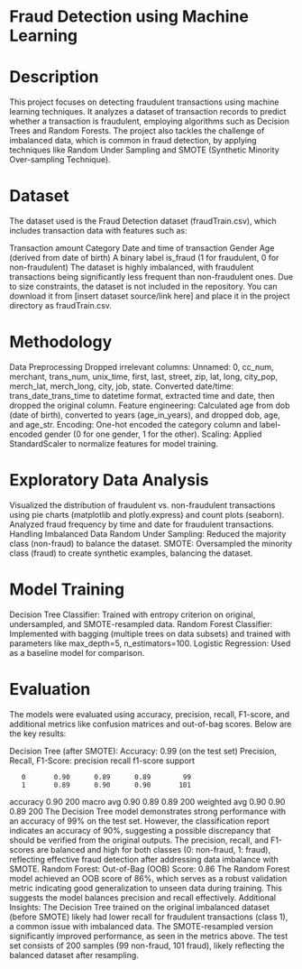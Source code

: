 # Fraud Detection using Machine Learning

# Description
This project focuses on detecting fraudulent transactions using machine learning techniques. It analyzes a dataset of transaction records to predict whether a transaction is fraudulent, employing algorithms such as Decision Trees and Random Forests. The project also tackles the challenge of imbalanced data, which is common in fraud detection, by applying techniques like Random Under Sampling and SMOTE (Synthetic Minority Over-sampling Technique).

# Dataset
The dataset used is the Fraud Detection dataset (fraudTrain.csv), which includes transaction data with features such as:

Transaction amount
Category
Date and time of transaction
Gender
Age (derived from date of birth)
A binary label is_fraud (1 for fraudulent, 0 for non-fraudulent)
The dataset is highly imbalanced, with fraudulent transactions being significantly less frequent than non-fraudulent ones. Due to size constraints, the dataset is not included in the repository. You can download it from [insert dataset source/link here] and place it in the project directory as fraudTrain.csv.

# Methodology
Data Preprocessing
Dropped irrelevant columns: Unnamed: 0, cc_num, merchant, trans_num, unix_time, first, last, street, zip, lat, long, city_pop, merch_lat, merch_long, city, job, state.
Converted date/time: trans_date_trans_time to datetime format, extracted time and date, then dropped the original column.
Feature engineering: Calculated age from dob (date of birth), converted to years (age_in_years), and dropped dob, age, and age_str.
Encoding: One-hot encoded the category column and label-encoded gender (0 for one gender, 1 for the other).
Scaling: Applied StandardScaler to normalize features for model training.

# Exploratory Data Analysis
Visualized the distribution of fraudulent vs. non-fraudulent transactions using pie charts (matplotlib and plotly.express) and count plots (seaborn).
Analyzed fraud frequency by time and date for fraudulent transactions.
Handling Imbalanced Data
Random Under Sampling: Reduced the majority class (non-fraud) to balance the dataset.
SMOTE: Oversampled the minority class (fraud) to create synthetic examples, balancing the dataset.

# Model Training
Decision Tree Classifier: Trained with entropy criterion on original, undersampled, and SMOTE-resampled data.
Random Forest Classifier: Implemented with bagging (multiple trees on data subsets) and trained with parameters like max_depth=5, n_estimators=100.
Logistic Regression: Used as a baseline model for comparison.

# Evaluation
The models were evaluated using accuracy, precision, recall, F1-score, and additional metrics like confusion matrices and out-of-bag scores. Below are the key results:

Decision Tree (after SMOTE):
Accuracy: 0.99 (on the test set)
Precision, Recall, F1-Score:
precision    recall  f1-score   support

       0       0.90      0.89      0.89        99
       1       0.89      0.90      0.90       101

accuracy                           0.90       200
macro avg       0.90      0.89      0.89       200
weighted avg    0.90      0.90      0.89       200
The Decision Tree model demonstrates strong performance with an accuracy of 99% on the test set. However, the classification report indicates an accuracy of 90%, suggesting a possible discrepancy that should be verified from the original outputs. The precision, recall, and F1-scores are balanced and high for both classes (0: non-fraud, 1: fraud), reflecting effective fraud detection after addressing data imbalance with SMOTE.
Random Forest:
Out-of-Bag (OOB) Score: 0.86
The Random Forest model achieved an OOB score of 86%, which serves as a robust validation metric indicating good generalization to unseen data during training. This suggests the model balances precision and recall effectively.
Additional Insights:
The Decision Tree trained on the original imbalanced dataset (before SMOTE) likely had lower recall for fraudulent transactions (class 1), a common issue with imbalanced data. The SMOTE-resampled version significantly improved performance, as seen in the metrics above.
The test set consists of 200 samples (99 non-fraud, 101 fraud), likely reflecting the balanced dataset after resampling.
